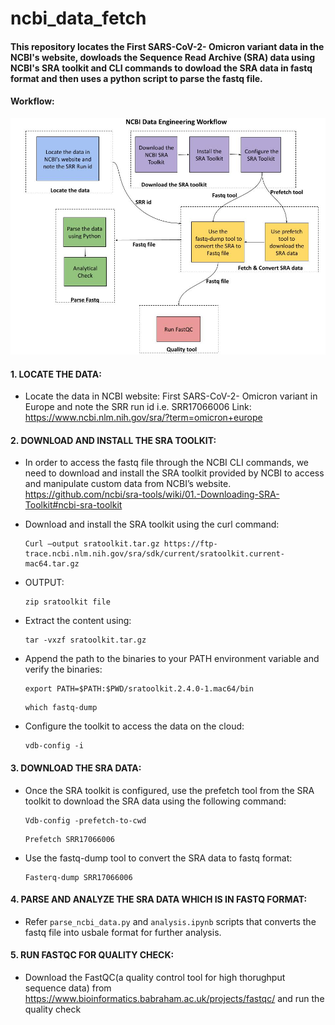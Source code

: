 # ncbi_data_fetch

#### This repository locates the First SARS-CoV-2- Omicron variant data in the NCBI's website, dowloads the Sequence Read Archive (SRA) data using NCBI's SRA toolkit and CLI commands to dowload the SRA data in fastq format and then uses a python script to parse the fastq file.


#### Workflow:

![Workflow](NCBI%20Data%20Engineering%20Workflow.jpg)

#### 1. LOCATE THE DATA:
- Locate the data in NCBI website: First SARS-CoV-2- Omicron variant in Europe and note the SRR run id i.e. SRR17066006
Link: https://www.ncbi.nlm.nih.gov/sra/?term=omicron+europe


#### 2. DOWNLOAD AND INSTALL THE SRA TOOLKIT:
- In order to access the fastq file through the NCBI CLI commands, we need to download and install the SRA toolkit provided by NCBI to access and manipulate custom data from NCBI’s website. https://github.com/ncbi/sra-tools/wiki/01.-Downloading-SRA-Toolkit#ncbi-sra-toolkit


- Download and install the SRA toolkit using the curl command:
  ```
  Curl –output sratoolkit.tar.gz https://ftp-trace.ncbi.nlm.nih.gov/sra/sdk/current/sratoolkit.current-mac64.tar.gz
  ```

- OUTPUT: 
    ```
    zip sratoolkit file
    ```
- Extract the content using: 
    ```
    tar -vxzf sratoolkit.tar.gz
    ```

- Append the path to the binaries to your PATH environment variable and verify the binaries:
    ````
    export PATH=$PATH:$PWD/sratoolkit.2.4.0-1.mac64/bin
  ````
    ````
    which fastq-dump
    ````
- Configure the toolkit to access the data on the cloud:
    ````
    vdb-config -i
    ````

#### 3. DOWNLOAD THE SRA DATA:
- Once the SRA toolkit is configured, use the prefetch tool from the SRA toolkit to download the SRA data  using the following command: 
    ````
    Vdb-config -prefetch-to-cwd
    ````
    ````
    Prefetch SRR17066006
    ````

- Use the fastq-dump tool to convert the SRA data to fastq format:
    ````
    Fasterq-dump SRR17066006
    ````

#### 4. PARSE AND ANALYZE THE SRA DATA WHICH IS IN FASTQ FORMAT:

- Refer `parse_ncbi_data.py` and `analysis.ipynb` scripts that converts the fastq file into usbale format for further analysis.


#### 5. RUN FASTQC FOR QUALITY CHECK:

- Download the FastQC(a quality control tool for high thorughput sequence data) from https://www.bioinformatics.babraham.ac.uk/projects/fastqc/
and run the quality check


